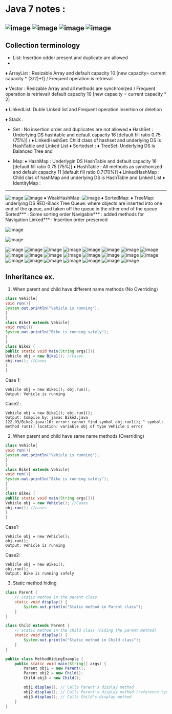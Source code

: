 # Java 7 notes :
![image](https://user-images.githubusercontent.com/69948118/215025817-8561974c-5ec6-4d86-920c-1d1352006320.png)
![image](https://user-images.githubusercontent.com/69948118/215025942-6ef9469d-c880-4b07-a35d-a5e7505bd7c9.png)
![image](https://user-images.githubusercontent.com/69948118/215025898-a427a970-0343-4517-a073-9252cb5cd103.png)
![image](https://user-images.githubusercontent.com/69948118/215025953-aca1a77f-e566-42ac-9186-09806e56f2cf.png)
---
## Collection terminology

- List: Insertion odder present and duplicate are allowed
- 
♦ ArrayList : Resizable Array and default capacity 10 [new capacity= current capacity * (3/2)+1] / Frequent operation is retrieval

♦ Vector : Resizable Array and all methods are synchronized / Frequent operation is retrieval/ default capacity 10 [new capacity = current capacity * 2]

♦ LinkedList: Duble Linked list and Frequent operation insertion or deletion

♦ Stack :

- Set : No insertion order and duplicates are not allowed
♦ HashSet : Underlying DS hashtable and default capacity 16 [default fill ratio 0.75 (75%)] /
♦ LinkedHashSet: Child class of hashset and underlying DS is HashTable and Linked List
♦ Sortedset :
♦ TreeSet: Underlying DS is Balanced Tree and

- Map:
♦ HashMap : Underlygin DS HashTable and default capacity 16 [default fill ratio 0.75 (75%)]
♦ HashTable : All methods as synchonized and default capacity 11 [default fill ratio 0.7(70%)]
♦ LinkedHashMap : Child clas of hashMap and underlying DS is HashTable and Linked List
♦ IdentityMap :
---
![image](https://user-images.githubusercontent.com/69948118/215026377-1694a6ec-7904-4e15-bb82-649b2061bef7.png)
![image](https://user-images.githubusercontent.com/69948118/215026408-f1bd3fea-ca07-4f0a-a139-640e420c66c3.png)
♦ WeakHashMap:
![image](https://user-images.githubusercontent.com/69948118/215026419-07edbb3d-95fc-4e23-97cb-0666a769cad7.png)
♦ SortedMap:
♦ TreeMap: underlying DS RED-Black Tree
Queue: where objects are inserted into one end of the queue, and taken off the queue in the other end of the queue
Sorted*** : Some sorting order
Navigable*** : added methods for Navigation
Linked*** : Insertion order preserved

![image](https://user-images.githubusercontent.com/69948118/215026480-c10d95cd-4fac-4a99-9bb6-a085901a8ed3.png)

![image](https://user-images.githubusercontent.com/69948118/215026494-9078d4f2-da4f-4eea-858d-ac8329266507.png)

![image](https://user-images.githubusercontent.com/69948118/215026511-a4a3a1c3-422c-4302-991e-9721fa05fae4.png)
![image](https://user-images.githubusercontent.com/69948118/215026520-970a37fb-3845-4118-a311-bf4d18a86bc0.png)
![image](https://user-images.githubusercontent.com/69948118/215026529-1ed13917-9ccd-4e69-a2bc-a34fe4cc1818.png)
![image](https://user-images.githubusercontent.com/69948118/215026546-c9a6b0b5-175c-4fee-8310-98aaef181932.png)
![image](https://user-images.githubusercontent.com/69948118/215026553-95823cb7-b77b-4015-84ce-5c1afa94823d.png)
![image](https://user-images.githubusercontent.com/69948118/215026569-11e6f40d-f944-4a3f-bf43-aed6eb744efe.png)
![image](https://user-images.githubusercontent.com/69948118/215026577-efd1b478-8ceb-499c-80d4-0684818e325e.png)
![image](https://user-images.githubusercontent.com/69948118/215026587-b6ae3f0e-7e8c-4042-bfb6-3dd54a25224b.png)
![image](https://user-images.githubusercontent.com/69948118/215026595-15da49d0-d411-4bd6-9001-5fb2f7414d7d.png)
![image](https://user-images.githubusercontent.com/69948118/215026599-852a74b8-e30b-4bc5-965a-e5f4e4a9a0a9.png)
![image](https://user-images.githubusercontent.com/69948118/215026614-81103bad-4543-4704-a3d4-a69e1f9448ed.png)
![image](https://user-images.githubusercontent.com/69948118/215026623-6108bac8-f6a9-44c8-803c-b192b335dfde.png)
![image](https://user-images.githubusercontent.com/69948118/215026631-0285d7ea-99d1-4b9a-939a-3f011d20d494.png)
![image](https://user-images.githubusercontent.com/69948118/215026642-5c3d078b-a039-4221-a5fa-45eb54a7d84a.png)
![image](https://user-images.githubusercontent.com/69948118/215026650-c557f5b7-18d8-4f24-be45-0e90abdd9639.png)
![image](https://user-images.githubusercontent.com/69948118/215026658-2ac7f986-5bf0-4973-8cb9-0e0b898bd717.png)
![image](https://user-images.githubusercontent.com/69948118/215026667-dd149558-bc72-438e-b159-ad59c541a5de.png)
![image](https://user-images.githubusercontent.com/69948118/215026676-036f035a-ff0b-4324-b8e0-8522d80a8286.png)
![image](https://user-images.githubusercontent.com/69948118/215026692-eb410f4b-77f1-4a29-9738-eef15a117459.png)
![image](https://user-images.githubusercontent.com/69948118/215026700-91dfe1eb-5735-4b14-ac48-428d9d253963.png)
![image](https://user-images.githubusercontent.com/69948118/215026705-9993231e-be15-45e5-ac2c-774c9474b33c.png)
![image](https://user-images.githubusercontent.com/69948118/215026719-d4b619e4-86c5-4e0d-ae14-de50172c2d88.png)
![image](https://user-images.githubusercontent.com/69948118/215026726-87423112-7df9-4254-a0c5-27f3ccc49d4e.png)

## Inheritance ex.
1. When parent and child have different name methods (No Overriding)
```java
class Vehicle{
void run(){
System.out.println("Vehicle is running");
}
}
class Bike1 extends Vehicle{
void run1(){
System.out.println("Bike is running safely");
}
}
class Bike2 {
public static void main(String args[]){
Vehicle obj = new Bike1(); //Cases
obj.run(); //Cases
}
}
```
Case 1:
```
Vehicle obj = new Bike1(); obj.run();
Output: Vehicle is running
```
Case2 :
```
Vehicle obj = new Bike1(); obj.run1();
Output: Compile by: javac Bike2.java
122.93/Bike2.java:16: error: cannot find symbol obj.run1(); ^ symbol: method run1() location: variable obj of type Vehicle 1 error
```
2. When parent and child have same name methods (Overriding)
```java
class Vehicle{
void run(){
System.out.println("Vehicle is running");
}
}
class Bike1 extends Vehicle{
void run(){
System.out.println("Bike is running safely");
}
}
class Bike2 {
public static void main(String args[]){
Vehicle obj = new Vehicle(); //Cases
obj.run(); //cases
}
}
```
Case1:
```
Vehicle obj = new Vehicle();
obj.run();
Output: Vehicle is running
```
Case2:
```
Vehicle obj = new Bike1();
obj.run();
Output: Bike is running safely
```

3. Static method hiding
```java
class Parent {
    // Static method in the parent class
    static void display() {
        System.out.println("Static method in Parent class");
    }
}

class Child extends Parent {
    // Static method in the child class (hiding the parent method)
    static void display() {
        System.out.println("Static method in Child class");
    }
}

public class MethodHidingExample {
    public static void main(String[] args) {
        Parent obj1 = new Parent();
        Parent obj2 = new Child();
        Child obj3 = new Child();

        obj1.display(); // Calls Parent's display method
        obj2.display(); // Calls Parent's display method (reference type determines the method)
        obj3.display(); // Calls Child's display method
    }
}

```
